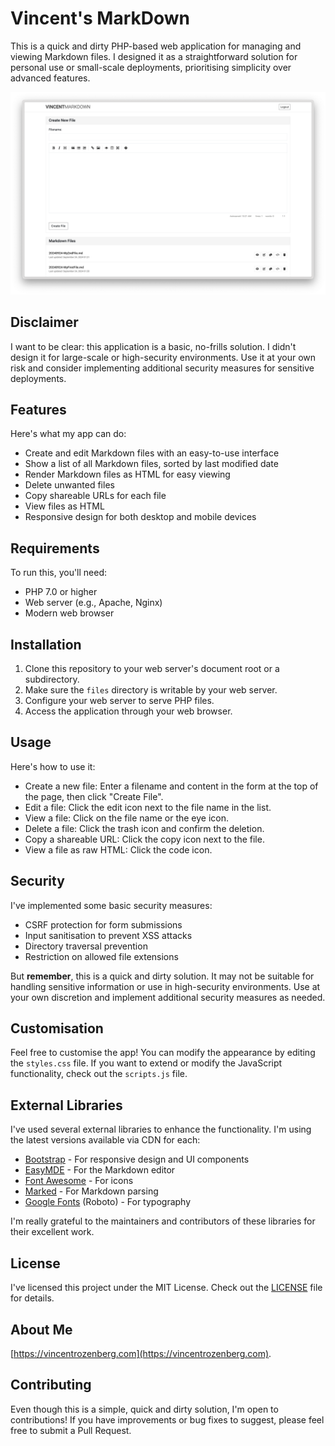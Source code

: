 # Vincent's MarkDown

This is a quick and dirty PHP-based web application for managing and viewing Markdown files. I designed it as a straightforward solution for personal use or small-scale deployments, prioritising simplicity over advanced features.

![Vincent Markdown Preview](https://raw.githubusercontent.com/vincentrozenberg/Vincent-Markdown/refs/heads/main/vmd-preview.png)

## Disclaimer

I want to be clear: this application is a basic, no-frills solution. I didn't design it for large-scale or high-security environments. Use it at your own risk and consider implementing additional security measures for sensitive deployments.

## Features

Here's what my app can do:
- Create and edit Markdown files with an easy-to-use interface
- Show a list of all Markdown files, sorted by last modified date
- Render Markdown files as HTML for easy viewing
- Delete unwanted files
- Copy shareable URLs for each file
- View files as HTML
- Responsive design for both desktop and mobile devices

## Requirements

To run this, you'll need:
- PHP 7.0 or higher
- Web server (e.g., Apache, Nginx)
- Modern web browser

## Installation

1. Clone this repository to your web server's document root or a subdirectory.
2. Make sure the `files` directory is writable by your web server.
3. Configure your web server to serve PHP files.
4. Access the application through your web browser.

## Usage

Here's how to use it:
- Create a new file: Enter a filename and content in the form at the top of the page, then click "Create File".
- Edit a file: Click the edit icon next to the file name in the list.
- View a file: Click on the file name or the eye icon.
- Delete a file: Click the trash icon and confirm the deletion.
- Copy a shareable URL: Click the copy icon next to the file.
- View a file as raw HTML: Click the code icon.

## Security

I've implemented some basic security measures:
- CSRF protection for form submissions
- Input sanitisation to prevent XSS attacks
- Directory traversal prevention
- Restriction on allowed file extensions

But **remember**, this is a quick and dirty solution. It may not be suitable for handling sensitive information or use in high-security environments. Use at your own discretion and implement additional security measures as needed.

## Customisation

Feel free to customise the app! You can modify the appearance by editing the `styles.css` file. If you want to extend or modify the JavaScript functionality, check out the `scripts.js` file.

## External Libraries

I've used several external libraries to enhance the functionality. I'm using the latest versions available via CDN for each:

- [Bootstrap](https://getbootstrap.com/) - For responsive design and UI components
- [EasyMDE](https://easymde.tk/) - For the Markdown editor
- [Font Awesome](https://fontawesome.com/) - For icons
- [Marked](https://marked.js.org/) - For Markdown parsing
- [Google Fonts](https://fonts.google.com/) (Roboto) - For typography

I'm really grateful to the maintainers and contributors of these libraries for their excellent work.

## License

I've licensed this project under the MIT License. Check out the [LICENSE](LICENSE) file for details.

## About Me

[https://vincentrozenberg.com](https://vincentrozenberg.com).

## Contributing

Even though this is a simple, quick and dirty solution, I'm open to contributions! If you have improvements or bug fixes to suggest, please feel free to submit a Pull Request.
